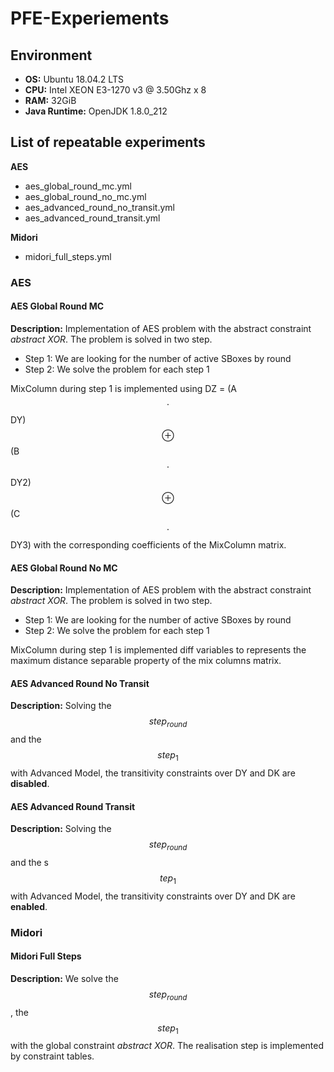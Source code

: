 <script type="text/javascript" async="" src="https://cdnjs.cloudflare.com/ajax/libs/mathjax/2.7.2/MathJax.js?config=TeX-MML-AM_CHTML"></script>

# PFE-Experiements	

## Environment
- **OS:** Ubuntu 18.04.2 LTS
- **CPU:** Intel XEON E3-1270 v3 @ 3.50Ghz x 8
- **RAM:** 32GiB
- **Java Runtime:** OpenJDK 1.8.0_212

## List of repeatable experiments
**AES**
- aes_global_round_mc.yml
- aes_global_round_no_mc.yml
- aes_advanced_round_no_transit.yml
- aes_advanced_round_transit.yml

**Midori**
- midori_full_steps.yml

### AES
#### AES Global Round MC
**Description:**
Implementation of AES problem with the abstract constraint *abstract XOR*. The problem is solved in two step.
- Step 1: We are looking for the number of active SBoxes by round
- Step 2: We solve the problem for each step 1

MixColumn during step 1 is implemented using DZ = (A $$\cdot$$ DY) $$\oplus$$ (B $$\cdot$$ DY2) $$\oplus$$ (C $$\cdot$$ DY3) with the corresponding coefficients of the MixColumn matrix.

#### AES Global Round No MC
**Description:**
Implementation of AES problem with the abstract constraint *abstract XOR*. The problem is solved in two step.

- Step 1: We are looking for the number of active SBoxes by round
- Step 2: We solve the problem for each step 1

MixColumn during step 1 is implemented diff variables to represents the maximum distance separable property of the mix columns matrix.

#### AES Advanced Round No Transit
**Description:**
Solving the $$step_{round}$$ and the $$step_{1}$$ with Advanced Model, the transitivity constraints over DY and DK are **disabled**.

#### AES Advanced Round Transit
**Description:**
Solving the $$step_{round}$$ and the s$$tep_{1}$$ with Advanced Model, the transitivity constraints over DY and DK are **enabled**.

### Midori
#### Midori Full Steps
**Description:**
We solve the $$step_{round}$$, the $$step_{1}$$ with the global constraint *abstract XOR*. The realisation step is implemented by constraint tables.